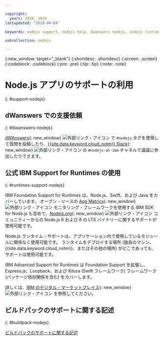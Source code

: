 ```yaml
---

copyright:
  years: 2018, 2019
lastupdated: "2019-04-04"

keywords: nodejs support, nodejs help, dwanswers nodejs, nodejs runtimes, nodejs buildpack, ibm support nodejs, foundation support nodejs, runtime support nodejs, nodejs app support

subcollection: nodejs

---
```


{:new_window: target="_blank"}
{:shortdesc: .shortdesc}
{:screen: .screen}
{:codeblock: .codeblock}
{:pre: .pre}
{:tip: .tip}
{:note: .note}

# Node.js アプリのサポートの利用
{: #support-nodejs}

## dWanswers での支援依頼
{: #dwanswers-nodejs}

[dWAnswers](https://developer.ibm.com/answers/smartspace/nodejs/index.html){: new_window} ![外部リンク・アイコン](../icons/launch-glyph.svg "外部リンク・アイコン") で `#nodejs` タグを使用して質問を投稿したり、[{{site.data.keyword.cloud_notm}} Slack](https://slack-invite-ibm-cloud-tech.mybluemix.net/){: new_window} ![外部リンク・アイコン](../icons/launch-glyph.svg "外部リンク・アイコン") の `#nodejs-at-ibm` チャネルで議論に参加したりできます。

## 公式 IBM Support for Runtimes の使用
{: #runtimes-support-nodejs}

IBM Foundation Support for Runtimes は、Node.js、Swift、および Java をカバーしています。 オープン・ソースの [App Metrics](https://developer.ibm.com/node/monitoring-post-mortem/application-metrics-node-js/){: new_window} ![外部リンク・アイコン](../icons/launch-glyph.svg "外部リンク・アイコン") モニタリング・フレームワークを使用する IBM SDK for Node.js も含めて、[Nodejs.org](https://nodejs.org/){: new_window} ![外部リンク・アイコン](../icons/launch-glyph.svg "外部リンク・アイコン") コミュニティーからの Node.js 6 および 8 の LTS バイナリーに関するサポートが使用可能です。

Node.js ランタイム・サポートは、アプリケーション内で使用しているモジュールに関係なく使用可能です。 ランタイムをデプロイする場所 (独自のマシン、{{site.data.keyword.cloud_notm}}、またはその他の場所) がどこであっても、サポートは使用可能です。

IBM Advanced Support for Runtimes は Foundation Support を拡張し、Express.js、Loopback、および Kitura (Swift フレームワーク) フレームワーク (パッケージ依存関係を含む) をカバーします。

詳しくは、[IBM のデジタル・マーケットプレイス](https://www.ibm.com/us-en/marketplace/support-for-runtimes){: new_window} ![外部リンク・アイコン](../icons/launch-glyph.svg "外部リンク・アイコン") を参照してください。

## ビルドパックのサポートに関する記述
{: #buildpack-nodejs}

[ビルドパックのサポートに関する記述](/docs/runtimes-common?topic=runtimes-common-buildpack_support_statement)
